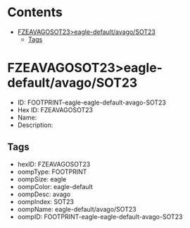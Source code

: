 



Contents
========

* [FZEAVAGOSOT23>eagle-default/avago/SOT23](#fzeavagosot23eagle-defaultavagosot23)
	* [Tags](#tags)

# FZEAVAGOSOT23>eagle-default/avago/SOT23

- ID: FOOTPRINT-eagle-eagle-default-avago-SOT23
- Hex ID: FZEAVAGOSOT23
- Name: 
- Description: 

## Tags

- hexID: FZEAVAGOSOT23
- oompType: FOOTPRINT
- oompSize: eagle
- oompColor: eagle-default
- oompDesc: avago
- oompIndex: SOT23
- oompName: eagle-default/avago/SOT23
- oompID: FOOTPRINT-eagle-eagle-default-avago-SOT23
